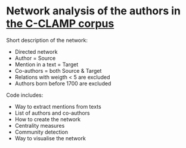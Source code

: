# Network analysis of the authors in [the C-CLAMP corpus](https://www.aup-online.com/content/journals/10.5117/NEDTAA2021.3.002.PIER)

Short description of the network:
- Directed network
- Author = Source
- Mention in a text = Target
- Co-authors = both Source & Target
- Relations with weigth < 5 are excluded
- Authors born before 1700 are excluded

Code includes:
- Way to extract mentions from texts
- List of authors and co-authors
- How to create the network
- Centrality measures
- Community detection
- Way to visualise the network
